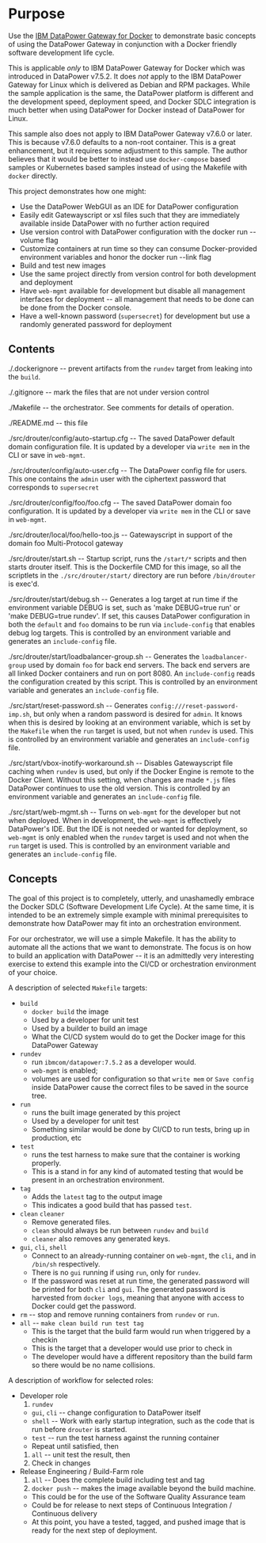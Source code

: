 # Purpose
Use the [IBM DataPower Gateway for Docker](https://hub.docker.com/r/ibmcom/datapower/) to demonstrate basic concepts of using the DataPower Gateway in conjunction with a Docker friendly software development life cycle.

This is applicable *only* to IBM DataPower Gateway for Docker which was introduced in DataPower v7.5.2. It does *not* apply to the IBM DataPower Gateway for Linux which is delivered as Debian and RPM packages. While the sample application is the same, the DataPower platform is different and the development speed, deployment speed, and Docker SDLC integration is much better when using DataPower for Docker instead of DataPower for Linux.

This sample also does not apply to IBM DataPower Gateway v7.6.0 or later. This is because v7.6.0 defaults to a non-root container. This is a great enhancement, but it requires some adjustment to this sample. The author believes that it would be better to instead use `docker-compose` based samples or Kubernetes based samples instead of using the Makefile with `docker` directly.

This project demonstrates how one might:

* Use the DataPower WebGUI as an IDE for DataPower configuration
* Easily edit Gatewayscript or xsl files such that they are immediately
  available inside DataPower with no further action required
* Use version control with DataPower configuration with the docker
  run --volume flag
* Customize containers at run time so they can consume Docker-provided
  environment variables and honor the docker run --link flag
* Build and test new images
* Use the same project directly from version control for both development and deployment
* Have `web-mgmt` available for development but disable all management interfaces for deployment -- all management that needs to be done can be done from the Docker console.
* Have a well-known password (`supersecret`) for development but use a randomly generated password for deployment

## Contents

./.dockerignore -- prevent artifacts from the `rundev` target from leaking into the `build`.

./.gitignore -- mark the files that are not under version control

./Makefile -- the orchestrator. See comments for details of operation.

./README.md -- this file

./src/drouter/config/auto-startup.cfg -- The saved DataPower default domain configuration file. It is updated by a developer via `write mem` in the CLI or save in `web-mgmt`.

./src/drouter/config/auto-user.cfg -- The DataPower config file for users. This one contains the `admin` user with the ciphertext password that corresponds to `supersecret`

./src/drouter/config/foo/foo.cfg -- The saved DataPower domain foo
configuration. It is updated by a developer via `write mem` in the CLI or save in `web-mgmt`.

./src/drouter/local/foo/hello-too.js -- Gatewayscript in support of the domain foo Multi-Protocol gateway

./src/drouter/start.sh -- Startup script, runs the `/start/*` scripts and then starts drouter itself.  This is the Dockerfile CMD for this image, so all the scriptlets in the `./src/drouter/start/` directory are run before `/bin/drouter` is exec'd.

./src/drouter/start/debug.sh -- Generates a log target at run time if the environment variable DEBUG is set, such as 'make DEBUG=true
run' or 'make DEBUG=true rundev'. If set, this causes DataPower configuration in both the `default` and `foo` domains to be run via `include-config` that enables debug log targets. This is controlled by an environment variable and generates an `include-config` file.

./src/drouter/start/loadbalancer-group.sh -- Generates the `loadbalancer-group` used by domain `foo` for back end servers.  The back end servers are all linked Docker containers and run on port 8080. An `include-config` reads the configuration created by this script. This is controlled by an environment variable and generates an `include-config` file.

./src/start/reset-password.sh -- Generates `config:///reset-password-imp.sh`, but only when a random password is desired for `admin`. It knows when this is desired by looking at an environment variable, which is set by the `Makefile` when the `run` target is used, but not when `rundev` is used. This is controlled by an environment variable and generates an `include-config` file.

./src/start/vbox-inotify-workaround.sh -- Disables Gatewayscript file caching when `rundev` is used, but only if the Docker Engine is remote to the Docker Client. Without this setting, when changes are made `*.js` files DataPower continues to use the old version. This is controlled by an environment variable and generates an `include-config` file.

./src/start/web-mgmt.sh -- Turns on `web-mgmt` for the developer but not when deployed. When in development, the `web-mgmt` is effectively DataPower's IDE. But the IDE is not needed or wanted for deployment, so `web-mgmt` is only enabled when the `rundev` target is used and not when the `run` target is used. This is controlled by an environment variable and generates an `include-config` file.

## Concepts

The goal of this project is to completely, utterly, and unashamedly embrace the Docker SDLC (Software Development Life Cycle). At the same time, it is intended to be an extremely simple example with minimal prerequisites to demonstrate how DataPower may fit into an orchestration environment.

For our orchestrator, we will use a simple Makefile. It has the ability to automate all the actions that we want to demonstrate. The focus is on how to build an application with DataPower -- it is an admittedly very interesting exercise to extend this example into the CI/CD or orchestration environment of your choice.

A description of selected `Makefile` targets:
- `build`
  - `docker build` the image
  - Used by a developer for unit test
  - Used by a builder to build an image
  - What the CI/CD system would do to get the Docker image for this DataPower Gateway
- `rundev`
  - run `ibmcom/datapower:7.5.2` as a developer would.
  - `web-mgmt` is enabled;
  - volumes are used for configuration so that `write mem` or `Save config` inside DataPower cause the correct files to be saved in the source tree.
- `run`
  - runs the built image generated by this project
  - Used by a developer for unit test
  - Something similar would be done by CI/CD to run tests, bring up in production, etc
- `test`
  - runs the test harness to make sure that the container is working properly.
  - This is a stand in for any kind of automated testing that would be present in an orchestration environment.
- `tag`
  - Adds the `latest` tag to the output image
  - This indicates a good build that has passed `test`.
- `clean` `cleaner`
  - Remove generated files.
  - `clean` should always be run between `rundev` and `build`
  - `cleaner` also removes any generated keys.
- `gui`, `cli`, `shell`
  - Connect to an already-running container on `web-mgmt`, the `cli`, and in `/bin/sh` respectively.
  - There is no `gui` running if using `run`, only for `rundev`.
  - If the password was reset at run time, the generated password will be printed for both `cli` and `gui`. The generated password is harvested from `docker logs`, meaning that anyone with access to Docker could get the password.
- `rm` -- stop and remove running containers from `rundev` or `run`.
- `all` -- `make clean build run test tag`
  - This is the target that the build farm would run when triggered by a checkin
  - This is the target that a developer would use prior to check in
  - The developer would have a different repository than the build farm so there would be no name collisions.

A description of workflow for selected roles:
- Developer role
  1. `rundev`
    - `gui`, `cli` -- change configuration to DataPower itself
    - `shell` -- Work with early startup integration, such as the code that is run before `drouter` is started.
    - `test` -- run the test harness against the running container
    - Repeat until satisfied, then
  1. `all` -- unit test the result, then
  1. Check in changes
- Release Engineering / Build-Farm role
  1. `all` -- Does the complete build including test and tag
  1. `docker push` -- makes the image available beyond the build machine.
    - This could be for the use of the Software Quality Assurance team
    - Could be for release to next steps of Continuous Integration / Continuous delivery
    - At this point, you have a tested, tagged, and pushed image that is ready for the next step of deployment.

